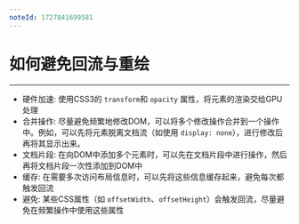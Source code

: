 ```yaml
---
noteId: 1727841699581
---
```



# 如何避免回流与重绘
---
- 硬件加速: 使用CSS3的 `transform`和 `opacity` 属性，将元素的渲染交给GPU处理
- 合并操作: 尽量避免频繁地修改DOM，可以将多个修改操作合并到一个操作中。例如，可以先将元素脱离文档流（如使用 `display: none`），进行修改后再将其显示出来。
- 文档片段: 在向DOM中添加多个元素时，可以先在文档片段中进行操作，然后再将文档片段一次性添加到DOM中
- 缓存: 在需要多次访问布局信息时，可以先将这些信息缓存起来，避免每次都触发回流
- 避免: 某些CSS属性（如 `offsetWidth`、`offsetHeight`）会触发回流，尽量避免在频繁操作中使用这些属性